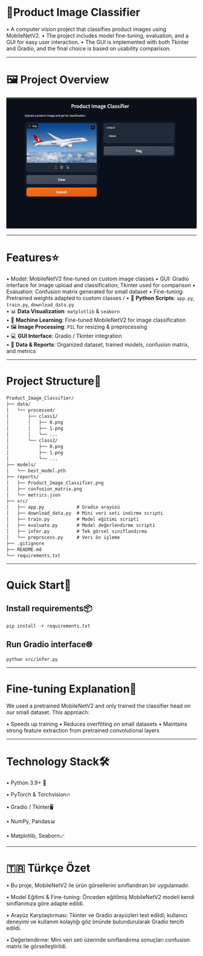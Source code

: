 # 🚀Product Image Classifier

• A computer vision project that classifies product images using MobileNetV2.
• The project includes model fine-tuning, evaluation, and a GUI for easy user interaction.
• The GUI is implemented with both Tkinter and Gradio, and the final choice is based on usability comparison.

---
 
# 🖼️ Project Overview
![GUI Screenshot](reports/Product_Image_Classifier.png)

---

# Features⭐

• Model: MobileNetV2 fine-tuned on custom image classes
• GUI: Gradio interface for image upload and classification; Tkinter used for comparison
• Evaluation: Confusion matrix generated for small dataset
• Fine-tuning: Pretrained weights adapted to custom classes
/
• 🐍 **Python Scripts**: `app.py`, `train.py`, `download_data.py`  
• 📊 **Data Visualization**: `matplotlib` & `seaborn`  
• 🧠 **Machine Learning**: Fine-tuned MobileNetV2 for image classification  
• 🖼️ **Image Processing**: `PIL` for resizing & preprocessing  
• 💻 **GUI Interface**: Gradio / Tkinter integration  
• 📁 **Data & Reports**: Organized dataset, trained models, confusion matrix, and metrics

---

# Project Structure📁

```
Product_Image_Classifier/
├── data/
│   └── processed/
│       ├── class1/
│       │   ├── 0.png
│       │   ├── 1.png
│       │   └── ...
│       └── class2/
│           ├── 0.png
│           ├── 1.png
│           └── ...
├── models/
│   └── best_model.pth
├── reports/
│   ├── Product_Image_Classifier.png
│   ├── confusion_matrix.png
│   └── metrics.json
├── src/
│   ├── app.py            # Gradio arayüzü
│   ├── download_data.py  # Mini veri seti indirme scripti
│   ├── train.py          # Model eğitimi scripti
│   ├── evaluate.py       # Model değerlendirme scripti
│   ├── infer.py          # Tek görsel sınıflandırma
│   └── preprocess.py     # Veri ön işleme
├── .gitignore
├── README.md
└── requirements.txt

```
---


# Quick Start🏁

## Install requirements📦
```
pip install -r requirements.txt
```

## Run Gradio interface🌐
```
python src/infer.py
```
---

# Fine-tuning Explanation📝

We used a pretrained MobileNetV2 and only trained the classifier head on our small dataset.
This approach:

• Speeds up training
• Reduces overfitting on small datasets
• Maintains strong feature extraction from pretrained convolutional layers

---


# Technology Stack🛠️

• Python 3.9+ 🐍 

• PyTorch & Torchvision🔥

• Gradio / Tkinter🖥️

• NumPy, Pandas📊

• Matplotlib, Seaborn📈

---


# 🇹🇷 Türkçe Özet

• Bu proje, MobileNetV2 ile ürün görsellerini sınıflandıran bir uygulamadır.

• Model Eğitimi & Fine-tuning: Önceden eğitilmiş MobileNetV2 modeli kendi sınıflarımıza göre adapte edildi.

• Arayüz Karşılaştırması: Tkinter ve Gradio arayüzleri test edildi; kullanıcı deneyimi ve kullanım kolaylığı göz önünde bulundurularak Gradio tercih edildi.

• Değerlendirme: Mini veri seti üzerinde sınıflandırma sonuçları confusion matrix ile görselleştirildi.
